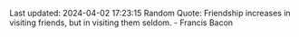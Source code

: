 Last updated: 2024-04-02 17:23:15
Random Quote: Friendship increases in visiting friends, but in visiting them seldom. - Francis Bacon